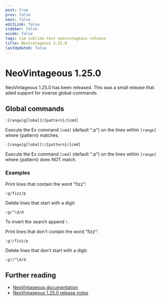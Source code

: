 ```yaml
---
post: true
prev: false
next: false
editLink: false
sidebar: false
aside: false
tags: vim sublime-text neovintageous release
title: NeoVintageous 1.25.0
lastUpdated: false
---
```


# NeoVintageous 1.25.0

NeoVintageous 1.25.0 has been released. This was a small release that aded support for inverse global-commands.

## Global commands

```
:[range]g[lobal]/{pattern}/[cmd]
```

Execute the Ex command `[cmd]` (default ":p") on the lines within `[range]` where {pattern} matches.

```
:[range]g[lobal]!/{pattern}/[cmd]
```

Execute the Ex command `[cmd]` (default ":p") on the lines within `[range]` where {pattern} does NOT match.

### Examples

Print lines that contain the word "fizz":

```
:g/fizz/p
```

Delete lines that start with a digit:

```
:g/^\d/d
```

To invert the search append `!`.

Print lines that don't contain the word "fizz":

```
:g!/fizz/p
```

Delete lines that don't start with a digit:

```
:g!/^\d/d
```

## Further reading

* [NeoVintageous documentation](https://neovintageous.github.io/?ref=blog.gerardroche.com)
* [NeoVintageous 1.25.0 release notes](https://github.com/NeoVintageous/NeoVintageous/releases/tag/1.25.0?ref=blog.gerardroche.com)
